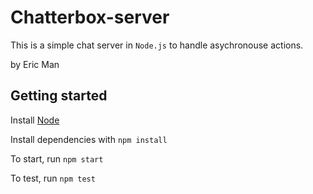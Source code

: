 # Chatterbox-server

This is a simple chat server in `Node.js`  to handle asychronouse actions.

by Eric Man 

## Getting started

Install [Node](https://nodejs.org/en/)

Install dependencies with `npm install`

To start, run `npm start`

To test, run `npm test`

